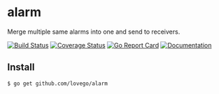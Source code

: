 # alarm
Merge multiple same alarms into one and send to receivers. 

[![Build Status](https://github.com/lovego/alarm/actions/workflows/go.yml/badge.svg)](https://github.com/lovego/alarm/actions/workflows/go.yml)
[![Coverage Status](https://coveralls.io/repos/github/lovego/alarm/badge.svg?branch=master)](https://coveralls.io/github/lovego/alarm)
[![Go Report Card](https://goreportcard.com/badge/github.com/lovego/alarm)](https://goreportcard.com/report/github.com/lovego/alarm)
[![Documentation](https://pkg.go.dev/badge/github.com/lovego/alarm)](https://pkg.go.dev/github.com/lovego/alarm@v0.0.6)

## Install
`$ go get github.com/lovego/alarm`

